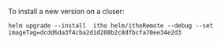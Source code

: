 
To install a new version on a cluser:

```
helm upgrade --install  itho helm/ithoRemote --debug --set imageTag=dcdd6da3f4cba2d1d208b2c8dfbcfa70ee34e2d3 
```
